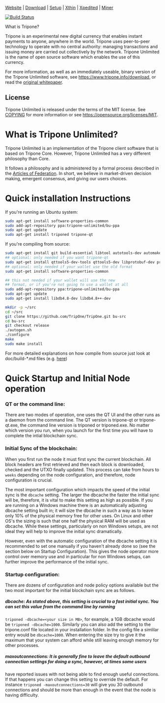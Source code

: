 [Website](https://www.tripone.info)  | [Download](https://www.tripone.info/download) | [Setup](doc/README.md)  |  [Xthin](doc/bu-xthin.md)  |  [Xpedited](doc/bu-xpedited-forwarding.md)  |   [Miner](doc/miner.md)

[![Build Status](https://travis-ci.org/TripOne/TripOne.svg?branch=dev)](https://travis-ci.org/TripOne/TripOne)

What is Tripone?

Tripone is an experimental new digital currency that enables instant payments to
anyone, anywhere in the world. Tripone uses peer-to-peer technology to operate
with no central authority: managing transactions and issuing money are carried
out collectively by the network. Tripone Unlimited is the name of open source
software which enables the use of this currency.

For more information, as well as an immediately useable, binary version of
the Tripone Unlimited software, see https://www.tripone.info/download, or read the
[original whitepaper](https://www.tripone.info/resources/tripone.pdf).

License
-------

Tripone Unlimited is released under the terms of the MIT license. See [COPYING](COPYING) for more
information or see https://opensource.org/licenses/MIT.

What is Tripone Unlimited?
=====================================

Tripone Unlimited is an implementation of the Tripone client software that is based on Tripone Core.
However, Tripone Unlimited has a very different philosophy than Core.

It follows a philosophy and is administered by a formal process described in the [Articles of Federation](https://www.tripone.info/resources/BUarticles.pdf).
In short, we believe in market-driven decision making, emergent consensus, and giving our users choices.

Quick installation Instructions
====================================

If you're running an Ubuntu system:

```sh
sudo apt-get install software-properties-common
sudo add-apt-repository ppa:tripone-unlimited/bu-ppa
sudo apt-get update
sudo apt-get install triponed tripone-qt
```
If you're compiling from source:

```sh
sudo apt-get install git build-essential libtool autotools-dev automake pkg-config libssl-dev libevent-dev bsdmainutils libboost-all-dev
## optional: only needed if you want tripone-qt
sudo apt-get install qttools5-dev-tools qttools5-dev libprotobuf-dev protobuf-compiler libqrencode-dev
## optional: only needed if your wallet use the old format
sudo apt-get install software-properties-common

## this not needed if your wallet will use the new
## format, or if you're not going to use a wallet at all
sudo add-apt-repository ppa:tripone-unlimited/bu-ppa
sudo apt-get update
sudo apt-get install libdb4.8-dev libdb4.8++-dev

mkdir -p ~/src
cd ~/src
git clone https://github.com/TripOne/TripOne.git bu-src
cd bu-src
git checkout release
./autogen.sh
./configure
make
sudo make install
```

For more detailed explanations on how compile from source just look at doc/build-*.md files (e.g. [here](doc/quick-install.md))

Quick Startup and Initial Node operation
========================================

### QT or the command line:

There are two modes of operation, one uses the QT UI and the other runs as a daemon from the command line.  The QT version is tripone-qt or tripone-qt.exe, the command line version is triponed or triponed.exe. No matter which version you run, when you launch for the first time you will have to complete the intial blockchain sync.

### Initial Sync of the blockchain:

When you first run the node it must first sync the current blockchain.  All block headers are first retrieved and then each block is downloaded, checked and the UTXO finally updated.  This process can take from hours to `weeks` depending on the node configuration, and therefore, node configuration is crucial.

The most important configuration which impacts the speed of the initial sync is the `dbcache` setting.  The larger the dbcache the faster the initial sync will be, therefore, it is vital to make this setting as high as possible.  If you are running on a Windows machine there is an automatically adjusting dbcache setting built in; it will size the dbcache in such a way as to leave only 10% of the physical memory free for other uses.  On Linux and other OS's the sizing is such that one half the physical RAM will be used as dbcache. While these settings, particularly on non Windows setups, are not ideal they will help to improve the initial sync dramatically.

However, even with the automatic configuration of the dbcache setting it is recommended to set one manually if you haven't already done so (see the section below on Startup Configuration). This gives the node operator more control over memory use and in particular for non Windows setups, can further improve the performance of the initial sync.

### Startup configuration:

There are dozens of configuration and node policy options available but the two most important for the initial blockchain sync are as follows.

##### dbcache: As stated above, this setting is crucial to a fast initial sync.  You can set this value from the command line by running
`triponed -dbcache=<your size in MB>`, for example, a 1GB dbcache would be `triponed -dbcache=1000`.  Similarly you can also add the setting to the tripone.conf file located in your installation folder. In the config file a simlilar entry would be `dbcache=1000`.  When entering the size
try to give it the maximum that your system can afford while still leaving enough memory for other processes.

##### maxoutconnections: It is generally fine to leave the default outbound connection settings for doing a sync, however, at times some users
have reported issues with not being able to find enough useful connections. If that happens you can change this setting to override the default.
For instance `triponed -maxoutconnections=30` will give you 30 outbound connections and should be more than enough in the event that the
node is having difficulty.
